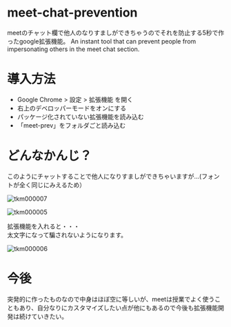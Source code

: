 # meet-chat-prevention
meetのチャット欄で他人のなりすましができちゃうのでそれを防止する5秒で作ったgoogle拡張機能。
An instant tool that can prevent people from impersonating others in the meet chat section.   


    
# 導入方法
* Google Chrome > 設定 > 拡張機能 を開く
* 右上のデベロッパーモードをオンにする
* パッケージ化されていない拡張機能を読み込む
* 「meet-prev」をフォルダごと読み込む



# どんなかんじ？
 このようにチャットすることで他人になりすましができちゃいますが...(フォントが全く同じにみえるため）
 

![tkm000007](https://user-images.githubusercontent.com/92311154/150646582-b52920b8-fc28-4c82-9b44-80306eaeea54.JPG)

![tkm000005](https://user-images.githubusercontent.com/92311154/150646607-cc2ea0de-902c-438f-abf6-af952e563853.JPG)  
   

 拡張機能を入れると・・・  
 太文字になって騙されないようになります。

![tkm000006](https://user-images.githubusercontent.com/92311154/150646643-6823cc8d-f46f-439b-b7b3-29d4855c7d8b.JPG)


# 今後
突発的に作ったものなので中身はほぼ空に等しいが、meetは授業でよく使うこともあり、自分なりにカスタマイズしたい点が他にもあるので今後も拡張機能開発は続けていきたい。

